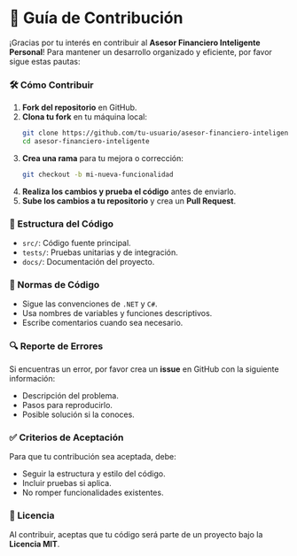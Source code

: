 # 📜 Guía de Contribución

¡Gracias por tu interés en contribuir al **Asesor Financiero Inteligente Personal**! Para mantener un desarrollo organizado y eficiente, por favor sigue estas pautas:

### 🛠️ Cómo Contribuir
1. **Fork del repositorio** en GitHub.
2. **Clona tu fork** en tu máquina local:
   ```bash
   git clone https://github.com/tu-usuario/asesor-financiero-inteligente.git
   cd asesor-financiero-inteligente
   ```
3. **Crea una rama** para tu mejora o corrección:
   ```bash
   git checkout -b mi-nueva-funcionalidad
   ```
4. **Realiza los cambios y prueba el código** antes de enviarlo.
5. **Sube los cambios a tu repositorio** y crea un **Pull Request**.

### 📂 Estructura del Código
- `src/`: Código fuente principal.
- `tests/`: Pruebas unitarias y de integración.
- `docs/`: Documentación del proyecto.

### 📌 Normas de Código
- Sigue las convenciones de `.NET` y `C#`.
- Usa nombres de variables y funciones descriptivos.
- Escribe comentarios cuando sea necesario.

### 🔍 Reporte de Errores
Si encuentras un error, por favor crea un **issue** en GitHub con la siguiente información:
- Descripción del problema.
- Pasos para reproducirlo.
- Posible solución si la conoces.

### ✅ Criterios de Aceptación
Para que tu contribución sea aceptada, debe:
- Seguir la estructura y estilo del código.
- Incluir pruebas si aplica.
- No romper funcionalidades existentes.

### 📄 Licencia
Al contribuir, aceptas que tu código será parte de un proyecto bajo la **Licencia MIT**.
